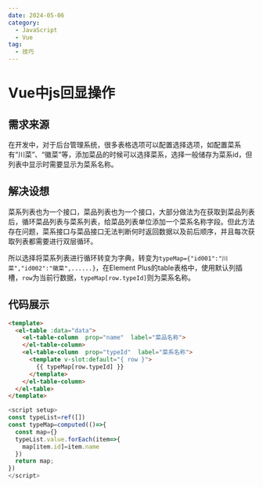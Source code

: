 ```yaml
---
date: 2024-05-06
category:
  - JavaScript
  - Vue
tag:
  - 技巧
---
```


# Vue中js回显操作

## 需求来源

在开发中，对于后台管理系统，很多表格选项可以配置选择选项，如配置菜系有“川菜”、“徽菜”等，添加菜品的时候可以选择菜系，选择一般储存为菜系id，但列表中显示时需要显示为菜系名称。
<!-- more -->
## 解决设想

菜系列表也为一个接口，菜品列表也为一个接口，大部分做法为在获取到菜品列表后，循环菜品列表与菜系列表，给菜品列表单位添加一个菜系名称字段。但此方法存在问题，菜系接口与菜品接口无法判断何时返回数据以及前后顺序，并且每次获取列表都需要进行双层循环。


所以选择将菜系列表进行循环转变为字典，转变为`typeMap={"id001":"川菜","id002":"徽菜",......}`，在Element Plus的table表格中，使用默认列插槽，`row`为当前行数据，`typeMap[row.typeId]`则为菜系名称。

## 代码展示

```html
<template>
  <el-table :data="data">
    <el-table-column  prop="name"  label="菜品名称">
    </el-table-column>
    <el-table-column  prop="typeId"  label="菜系名称">
      <template v-slot:default="{ row }">
        {{ typeMap[row.typeId] }}
      </template>
    </el-table-column>
  </el-table>
</template>
```

```javascript
<script setup>
const typeList=ref([])
const typeMap=computed(()=>{
  const map={}
  typeList.value.forEach(item=>{
    map[item.id]=item.name
  })
  return map;
})
</script>
```
